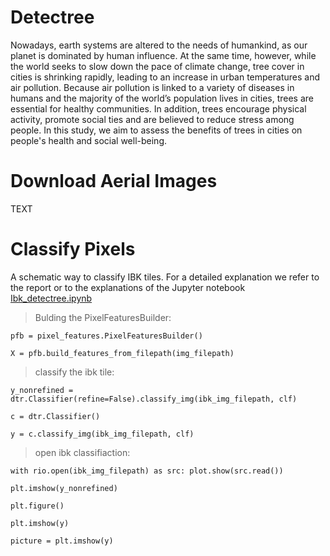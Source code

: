 # Detectree 

Nowadays, earth systems are altered to the needs of humankind, as our planet is dominated by human influence. At the same time, however, while the world seeks to slow down the pace of climate change, tree cover in cities is shrinking rapidly, leading to an increase in urban temperatures and air pollution. Because air pollution is linked to a variety of diseases in humans and the majority of the world’s population lives in cities, trees are essential for healthy communities. In addition, trees encourage physical activity, promote social ties and are believed to reduce stress among people. In this study, we aim to assess the benefits of trees in cities on people's health and social well-being.

# Download Aerial Images

TEXT

# Classify Pixels 
A schematic way to classify IBK tiles. For a detailed explanation we refer to the report or to the explanations of the Jupyter notebook [Ibk_detectree.ipynb](https://git.uibk.ac.at/csaw6507/detectree/-/blob/main/Ibk_detectree.ipynb)

> Bulding the PixelFeaturesBuilder:

`pfb = pixel_features.PixelFeaturesBuilder()`

`X = pfb.build_features_from_filepath(img_filepath)`

> classify the ibk tile:

`y_nonrefined = dtr.Classifier(refine=False).classify_img(ibk_img_filepath, clf)`

`c = dtr.Classifier()`

`y = c.classify_img(ibk_img_filepath, clf)`

> open ibk classifiaction:

`with rio.open(ibk_img_filepath) as src:
    plot.show(src.read())`
    
`plt.imshow(y_nonrefined)`

`plt.figure()`

`plt.imshow(y)`

`picture = plt.imshow(y)`

